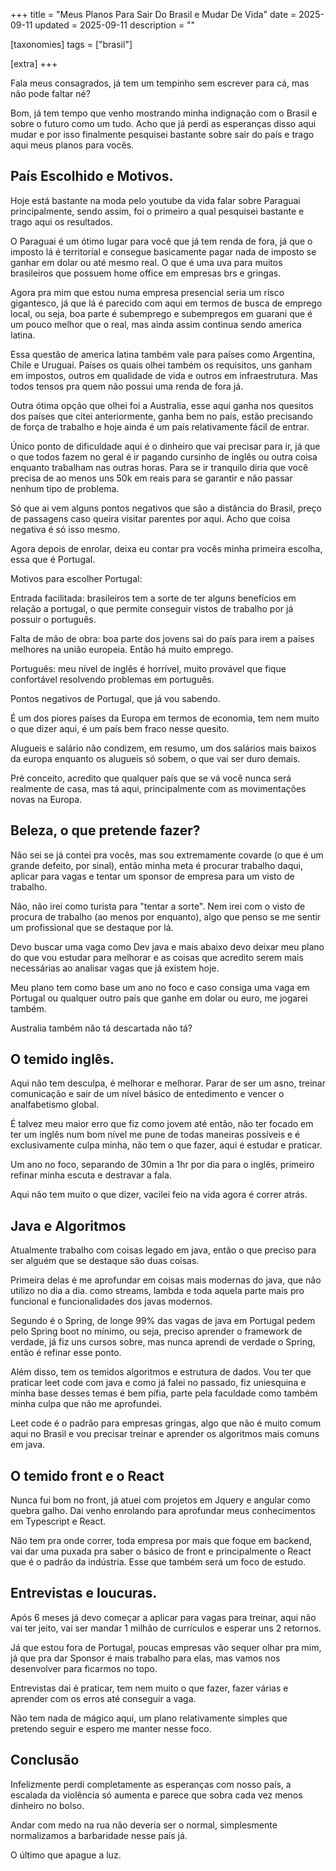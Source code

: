 +++
title = "Meus Planos Para Sair Do Brasil e Mudar De Vida"
date = 2025-09-11
updated = 2025-09-11
description = ""

[taxonomies]
tags = ["brasil"]

[extra]
+++

Fala meus consagrados, já tem um tempinho sem escrever para cá, mas não pode faltar né?

Bom, já tem tempo que venho mostrando minha indignação com o Brasil e sobre o futuro como um tudo. Acho que já perdi as esperanças disso aqui mudar e por isso finalmente pesquisei bastante sobre sair do país e trago aqui meus planos para vocês.

## País Escolhido e Motivos.

Hoje está bastante na moda pelo youtube da vida falar sobre Paraguai principalmente, sendo assim, foi o primeiro a qual pesquisei bastante e trago aqui os resultados.

O Paraguai é um ótimo lugar para você que já tem renda de fora, já que o imposto lá é territorial e consegue basicamente pagar nada de imposto se ganhar em dolar ou até mesmo real. O que é uma uva para muitos brasileiros que possuem home office em empresas brs e gringas.

Agora pra mim que estou numa empresa presencial seria um risco gigantesco, já que lá é parecido com aqui em termos de busca de emprego local, ou seja, boa parte é subemprego e subempregos em guarani que é um pouco melhor que o real, mas ainda assim continua sendo america latina.

Essa questão de america latina também vale para países como Argentina, Chile e Uruguai. Países os quais olhei também os requisitos, uns ganham em impostos, outros em qualidade de vida e outros em infraestrutura. Mas todos tensos pra quem não possui uma renda de fora já.

Outra ótima opção que olhei foi a Australia, esse aqui ganha nos quesitos dos países que citei anteriormente, ganha bem no país, estão precisando de força de trabalho e hoje ainda é um país relativamente fácil de entrar.

Único ponto de dificuldade aqui é o dinheiro que vai precisar para ir, já que o que todos fazem no geral é ir pagando cursinho de inglês ou outra coisa enquanto trabalham nas outras horas. Para se ir tranquilo diria que você precisa de ao menos uns 50k em reais para se garantir e não passar nenhum tipo de problema.

Só que ai vem alguns pontos negativos que são a distância do Brasil, preço de passagens caso queira visitar parentes por aqui. Acho que coisa negativa é só isso mesmo.

Agora depois de enrolar, deixa eu contar pra vocês minha primeira escolha, essa que é Portugal.

Motivos para escolher Portugal:

Entrada facilitada: brasileiros tem a sorte de ter alguns benefícios em relação a portugal, o que permite conseguir vistos de trabalho por já possuir o português.

Falta de mão de obra: boa parte dos jovens sai do país para irem a países melhores na união europeia. Então há muito emprego.

Português: meu nível de inglês é horrível, muito provável que fique confortável resolvendo problemas em português.

Pontos negativos de Portugal, que já vou sabendo.

É um dos piores países da Europa em termos de economia, tem nem muito o que dizer aqui, é um país bem fraco nesse quesito.

Alugueis e salário não condizem, em resumo, um dos salários mais baixos da europa enquanto os alugueis só sobem, o que vai ser duro demais.

Pré conceito, acredito que qualquer país que se vá você nunca será realmente de casa, mas tá aqui, principalmente com as movimentações novas na Europa.

## Beleza, o que pretende fazer?

Não sei se já contei pra vocês, mas sou extremamente covarde (o que é um grande defeito, por sinal), então minha meta é procurar trabalho daqui, aplicar para vagas e tentar um sponsor de empresa para um visto de trabalho.

Não, não irei como turista para "tentar a sorte". Nem irei com o visto de procura de trabalho (ao menos por enquanto), algo que penso se me sentir um profissional que se destaque por lá.

Devo buscar uma vaga como Dev java e mais abaixo devo deixar meu plano do que vou estudar para melhorar e as coisas que acredito serem mais necessárias ao analisar vagas que já existem hoje.

Meu plano tem como base um ano no foco e caso consiga uma vaga em Portugal ou qualquer outro país que ganhe em dolar ou euro, me jogarei também.

Australia também não tá descartada não tá?

## O temido inglês.
Aqui não tem desculpa, é melhorar e melhorar. Parar de ser um asno, treinar comunicação e sair de um nível básico de entedimento e vencer o analfabetismo global.

É talvez meu maior erro que fiz como jovem até então, não ter focado em ter um inglês num bom nível me pune de todas maneiras possíveis e é exclusivamente culpa minha, não tem o que fazer, aqui é estudar e praticar.

Um ano no foco, separando de 30min a 1hr por dia para o inglês, primeiro refinar minha escuta e destravar a fala.

Aqui não tem muito o que dizer, vacilei feio na vida agora é correr atrás.

## Java e Algoritmos

Atualmente trabalho com coisas legado em java, então o que preciso para ser alguém que se destaque são duas coisas.

Primeira delas é me aprofundar em coisas mais modernas do java, que não utilizo no dia a dia. como streams, lambda e toda aquela parte mais pro funcional e funcionalidades dos javas modernos.

Segundo é o Spring, de longe 99% das vagas de java em Portugal pedem pelo Spring boot no mínimo, ou seja, preciso aprender o framework de verdade, já fiz uns cursos sobre, mas nunca aprendi de verdade o Spring, então é refinar esse ponto.

Além disso, tem os temidos algoritmos e estrutura de dados. Vou ter que praticar leet code com java e como já falei no passado, fiz uniesquina e minha base desses temas é bem pífia, parte pela faculdade como também minha culpa que não me aprofundei.

Leet code é o padrão para empresas gringas, algo que não é muito comum aqui no Brasil e vou precisar treinar e aprender os algoritmos mais comuns em java.

## O temido front e o React

Nunca fui bom no front, já atuei com projetos em Jquery e angular como quebra galho. Dai venho enrolando para aprofundar meus conhecimentos em Typescript e React.

Não tem pra onde correr, toda empresa por mais que foque em backend, vai dar uma puxada pra saber o básico de front e principalmente o React que é o padrão da indústria. Esse que também será um foco de estudo.
## Entrevistas e loucuras.

Após 6 meses já devo começar a aplicar para vagas para treinar, aqui não vai ter jeito, vai ser mandar 1 milhão de currículos e esperar uns 2 retornos.

Já que estou fora de Portugal, poucas empresas vão sequer olhar pra mim, já que pra dar Sponsor é mais trabalho para elas, mas vamos nos desenvolver para ficarmos no topo.

Entrevistas dai é praticar, tem nem muito o que fazer, fazer várias e aprender com os erros até conseguir a vaga.

Não tem nada de mágico aqui, um plano relativamente simples que pretendo seguir e espero me manter nesse foco.

## Conclusão

Infelizmente perdi completamente as esperanças com nosso país, a escalada da violência só aumenta e parece que sobra cada vez menos dinheiro no bolso.

Andar com medo na rua não deveria ser o normal, simplesmente normalizamos a barbaridade nesse país já.

O último que apague a luz.